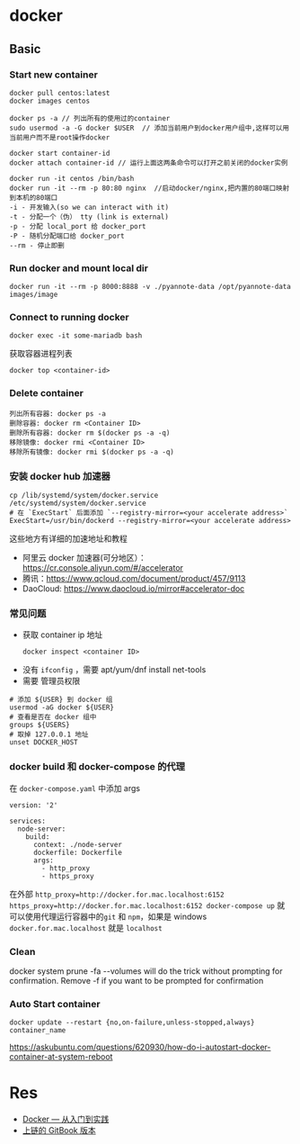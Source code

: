 # docker

## Basic

### Start new container
```
docker pull centos:latest
docker images centos

docker ps -a // 列出所有的使用过的container
sudo usermod -a -G docker $USER  // 添加当前用户到docker用户组中,这样可以用当前用户而不是root操作docker

docker start container-id
docker attach container-id // 运行上面这两条命令可以打开之前关闭的docker实例

docker run -it centos /bin/bash
docker run -it --rm -p 80:80 nginx  //启动docker/nginx,把内置的80端口映射到本机的80端口
-i - 开发输入(so we can interact with it)
-t - 分配一个（伪） tty (link is external)
-p - 分配 local_port 给 docker_port
-P - 随机分配端口给 docker_port
--rm - 停止即删
```

### Run docker and mount local dir
```
docker run -it --rm -p 8000:8888 -v ./pyannote-data /opt/pyannote-data images/image
```

### Connect to running docker
```
docker exec -it some-mariadb bash
```
获取容器进程列表
```
docker top <container-id>
```

### Delete container
```
列出所有容器: docker ps -a
删除容器: docker rm <Container ID>
删除所有容器: docker rm $(docker ps -a -q)
移除镜像: docker rmi <Container ID>
移除所有镜像: docker rmi $(docker ps -a -q)
```

### 安装 docker hub 加速器
```
cp /lib/systemd/system/docker.service /etc/systemd/system/docker.service
# 在 `ExecStart` 后面添加 `--registry-mirror=<your accelerate address>`
ExecStart=/usr/bin/dockerd --registry-mirror=<your accelerate address>
```
这些地方有详细的加速地址和教程
- 阿里云 docker 加速器(可分地区）：https://cr.console.aliyun.com/#/accelerator
- 腾讯：https://www.qcloud.com/document/product/457/9113
- DaoCloud: https://www.daocloud.io/mirror#accelerator-doc

### 常见问题
- 获取 container ip 地址
    ```
    docker inspect <container ID>
    ```
- 没有 `ifconfig` ，需要 apt/yum/dnf install net-tools
- 需要 管理员权限
```
# 添加 ${USER} 到 docker 组
usermod -aG docker ${USER}
# 查看是否在 docker 组中
groups ${USERS}
# 取掉 127.0.0.1 地址
unset DOCKER_HOST
```
### docker build 和 docker-compose 的代理
在 `docker-compose.yaml` 中添加 args
```
version: '2'

services:
  node-server:
    build:
      context: ./node-server
      dockerfile: Dockerfile
      args:
        - http_proxy
        - https_proxy
```

在外部 `http_proxy=http://docker.for.mac.localhost:6152 https_proxy=http://docker.for.mac.localhost:6152 docker-compose up` 就可以使用代理运行容器中的`git` 和 `npm`，如果是 windows `docker.for.mac.localhost` 就是 `localhost`

### Clean
docker system prune -fa --volumes will do the trick without prompting for confirmation.
Remove -f if you want to be prompted for confirmation

### Auto Start container
```
docker update --restart {no,on-failure,unless-stopped,always} container_name
```
https://askubuntu.com/questions/620930/how-do-i-autostart-docker-container-at-system-reboot

# Res
- [Docker — 从入门到实践](https://github.com/yeasy/docker_practice)
- [上链的 GitBook 版本](https://www.gitbook.io/book/yeasy/docker_practice)
